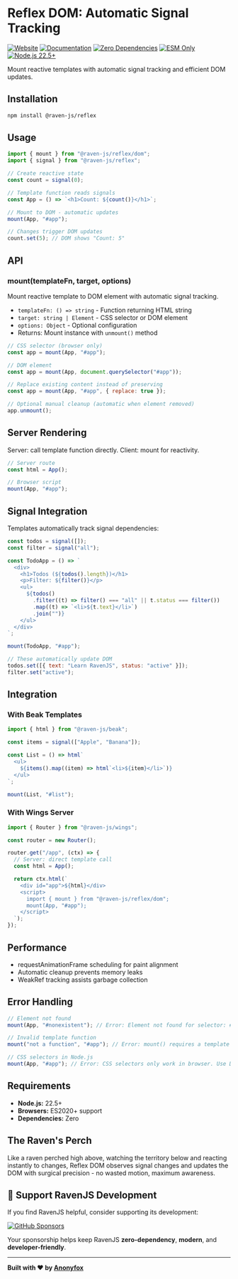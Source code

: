 # Reflex DOM: Automatic Signal Tracking

[![Website](https://img.shields.io/badge/website-ravenjs.dev-blue.svg)](https://ravenjs.dev)
[![Documentation](https://img.shields.io/badge/docs-docs.ravenjs.dev/reflex-blue.svg)](https://docs.ravenjs.dev/reflex)
[![Zero Dependencies](https://img.shields.io/badge/Zero-Dependencies-brightgreen.svg)](https://github.com/Anonyfox/ravenjs)
[![ESM Only](https://img.shields.io/badge/ESM-Only-blue.svg)](https://nodejs.org/api/esm.html)
[![Node.js 22.5+](https://img.shields.io/badge/Node.js-22.5+-green.svg)](https://nodejs.org/)

Mount reactive templates with automatic signal tracking and efficient DOM updates.

## Installation

```bash
npm install @raven-js/reflex
```

## Usage

```javascript
import { mount } from "@raven-js/reflex/dom";
import { signal } from "@raven-js/reflex";

// Create reactive state
const count = signal(0);

// Template function reads signals
const App = () => `<h1>Count: ${count()}</h1>`;

// Mount to DOM - automatic updates
mount(App, "#app");

// Changes trigger DOM updates
count.set(5); // DOM shows "Count: 5"
```

## API

### mount(templateFn, target, options)

Mount reactive template to DOM element with automatic signal tracking.

- `templateFn: () => string` - Function returning HTML string
- `target: string | Element` - CSS selector or DOM element
- `options: Object` - Optional configuration
- Returns: Mount instance with `unmount()` method

```javascript
// CSS selector (browser only)
const app = mount(App, "#app");

// DOM element
const app = mount(App, document.querySelector("#app"));

// Replace existing content instead of preserving
const app = mount(App, "#app", { replace: true });

// Optional manual cleanup (automatic when element removed)
app.unmount();
```

## Server Rendering

Server: call template function directly. Client: mount for reactivity.

```javascript
// Server route
const html = App();

// Browser script
mount(App, "#app");
```

## Signal Integration

Templates automatically track signal dependencies:

```javascript
const todos = signal([]);
const filter = signal("all");

const TodoApp = () => `
  <div>
    <h1>Todos (${todos().length})</h1>
    <p>Filter: ${filter()}</p>
    <ul>
      ${todos()
        .filter((t) => filter() === "all" || t.status === filter())
        .map((t) => `<li>${t.text}</li>`)
        .join("")}
    </ul>
  </div>
`;

mount(TodoApp, "#app");

// These automatically update DOM
todos.set([{ text: "Learn RavenJS", status: "active" }]);
filter.set("active");
```

## Integration

### With Beak Templates

```javascript
import { html } from "@raven-js/beak";

const items = signal(["Apple", "Banana"]);

const List = () => html`
  <ul>
    ${items().map((item) => html`<li>${item}</li>`)}
  </ul>
`;

mount(List, "#list");
```

### With Wings Server

```javascript
import { Router } from "@raven-js/wings";

const router = new Router();

router.get("/app", (ctx) => {
  // Server: direct template call
  const html = App();

  return ctx.html(`
    <div id="app">${html}</div>
    <script>
      import { mount } from "@raven-js/reflex/dom";
      mount(App, "#app");
    </script>
  `);
});
```

## Performance

- requestAnimationFrame scheduling for paint alignment
- Automatic cleanup prevents memory leaks
- WeakRef tracking assists garbage collection

## Error Handling

```javascript
// Element not found
mount(App, "#nonexistent"); // Error: Element not found for selector: #nonexistent

// Invalid template function
mount("not a function", "#app"); // Error: mount() requires a template function as first argument

// CSS selectors in Node.js
mount(App, "#app"); // Error: CSS selectors only work in browser. Use DOM/virtual elements for isomorphic code.
```

## Requirements

- **Node.js:** 22.5+
- **Browsers:** ES2020+ support
- **Dependencies:** Zero

## The Raven's Perch

Like a raven perched high above, watching the territory below and reacting instantly to changes, Reflex DOM observes signal changes and updates the DOM with surgical precision - no wasted motion, maximum awareness.

## 🦅 Support RavenJS Development

If you find RavenJS helpful, consider supporting its development:

[![GitHub Sponsors](https://img.shields.io/badge/Sponsor%20on%20GitHub-%23EA4AAA?style=for-the-badge&logo=github&logoColor=white)](https://github.com/sponsors/Anonyfox)

Your sponsorship helps keep RavenJS **zero-dependency**, **modern**, and **developer-friendly**.

---

**Built with ❤️ by [Anonyfox](https://anonyfox.com)**
